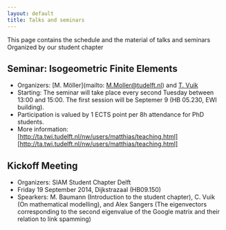 ```yaml
---
layout: default
title: Talks and seminars
---
```



This page contains the schedule and the material of talks and seminars
Organized by our student chapter

Seminar: Isogeometric Finite Elements
---
+ Organizers: [M. Möller](mailto: M.Moller@tudelft.nl) and [T. Vuik](mailto:M.J.Vuik@tudelft.nl)
+ Starting: The seminar will take place every second Tuesday between 13:00 and 15:00. The first session will be Septemer 9 (HB 05.230, EWI building).
+ Participation is valued by 1 ECTS point per 8h attendance for PhD students.
+ More information: [http://ta.twi.tudelft.nl/nw/users/matthias/teaching.html][http://ta.twi.tudelft.nl/nw/users/matthias/teaching.html]

 Kickoff Meeting
---
+ Organizers: SIAM Student Chapter Delft
+ Friday 19 September 2014, Dijkstrazaal (HB09.150)
+ Spearkers: M. Baumann (Introduction to the student chapter), C. Vuik (On mathematical modelling), and Alex Sangers (The eigenvectors corresponding to the second eigenvalue of the Google matrix and their relation to link spamming)
